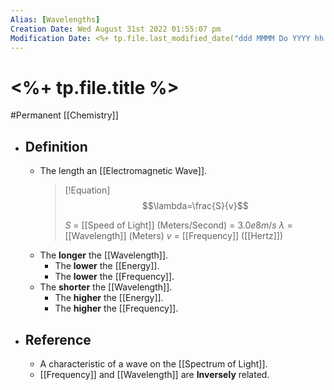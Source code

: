 ```yaml
---
Alias: [Wavelengths]
Creation Date: Wed August 31st 2022 01:55:07 pm 
Modification Date: <%+ tp.file.last_modified_date("ddd MMMM Do YYYY hh:mm:ss a") %>
---
```

# <%+ tp.file.title %>
#Permanent [[Chemistry]]

- ## Definition
	- The length an [[Electromagnetic Wave]].
	  > [!Equation]
	  > $$\lambda=\frac{S}{v}$$
	  > 
	  > $S$ = [[Speed of Light]] (Meters/Second) = $3.0e8m/s$
	  > $\lambda$ = [[Wavelength]] (Meters)
	  > $v$ = [[Frequency]] ([[Hertz]])
	- The **longer** the [[Wavelength]].
		- The **lower** the [[Energy]].
		- The **lower** the [[Frequency]].
	- The **shorter** the [[Wavelength]].
		- The **higher** the [[Energy]].
		- The **higher** the [[Frequency]].
- ## Reference
	- A characteristic of a wave on the [[Spectrum of Light]].
	- [[Frequency]] and [[Wavelength]] are **Inversely** related.